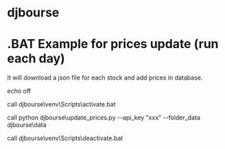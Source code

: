 # djbourse

# .BAT Example for prices update (run each day)
It will download a json file for each stock and add prices in database.

echo off

call djbourse\venv\Scripts\activate.bat

call python djbourse\update_prices.py --api_key "xxx" --folder_data djbourse\data

call djbourse\venv\Scripts\deactivate.bat
